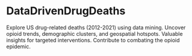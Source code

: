 # DataDrivenDrugDeaths
Explore US drug-related deaths (2012-2021) using data mining. Uncover opioid trends, demographic clusters, and geospatial hotspots. Valuable insights for targeted interventions. Contribute to combating the opioid epidemic.
